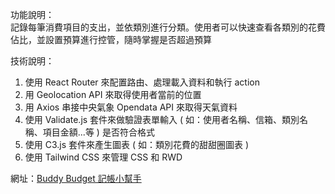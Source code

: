 功能說明：<br>
記錄每筆消費項目的支出，並依類別進行分類。使用者可以快速查看各類別的花費佔比，並設置預算進行控管，隨時掌握是否超過預算

技術說明：
1. 使用 React Router 來配置路由、處理載入資料和執行 action
2. 用 Geolocation API 來取得使用者當前的位置
3. 用 Axios 串接中央氣象 Opendata API 來取得天氣資料
4. 使用 Validate.js 套件來做驗證表單輸入 ( 如：使用者名稱、信箱、類別名稱、項目金額...等 ) 是否符合格式
5. 使用 C3.js 套件來產生圖表 ( 如：類別花費的甜甜圈圖表 )
6. 使用 Tailwind CSS 來管理 CSS 和 RWD

網址：[Buddy Budget 記帳小幫手](https://bady55358yw.github.io/budget_buddy/#/)
